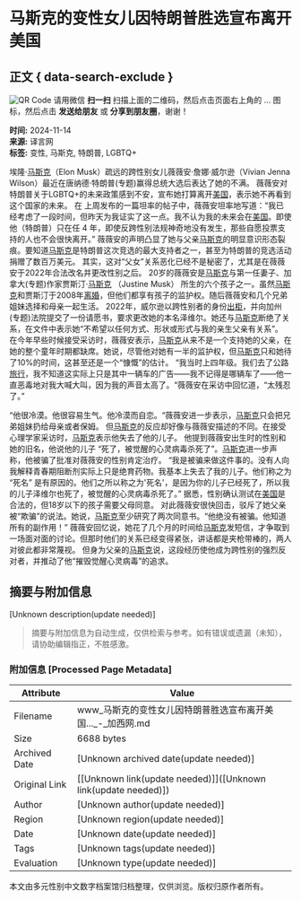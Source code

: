 # 马斯克的变性女儿因特朗普胜选宣布离开美国

## 正文 { data-search-exclude }


![QR Code](https://chart.googleapis.com/chart?chs=280x280&cht=qr&choe=UTF-8&chl=http%3A%2F%2Fwww.vancouverren.com%2Fpda%2Fnews%2Fop%3Dview%2Fsid%3D1049106%2Fapp%3Dweixin%2Fruid%3D1%2Flang%3Dschinese.html) 请用微信 **扫一扫** 扫描上面的二维码，然后点击页面右上角的 ... 图标，然后点击 **发送给朋友** 或 **分享到朋友圈**，谢谢！

**时间:** 2024-11-14  
**来源:** 译言网  
**标签:** 变性, 马斯克, 特朗普, LGBTQ+

埃隆·[马斯克](News/tags/tag=%C2%ED%CB%B9%BF%CB/lang=schinese.html?utm_source=westca&utm_medium=tag&utm_campaign=news_extend)（Elon Musk）疏远的跨性别女儿薇薇安·詹娜·威尔逊（Vivian Jenna Wilson）最近在唐纳德·特朗普(专题)赢得总统大选后表达了她的不满。 薇薇安对特朗普关于LGBTQ+的未来政策感到不安，宣布她打算离开[美国](News/tags/tag=%C3%C0%B9%FA/lang=schinese.html?utm_source=westca&utm_medium=tag&utm_campaign=news_extend)，表示她不再看到这个国家的未来。 在 上周发布的一篇坦率的帖子中，薇薇安坦率地写道：“我已经考虑了一段时间，但昨天为我证实了这一点。我不认为我的未来会在[美国](News/tags/tag=%C3%C0%B9%FA/lang=schinese.html?utm_source=westca&utm_medium=tag&utm_campaign=news_extend)。即使他（特朗普）只在任 4 年，即使反跨性别法规神奇地没有发生，那些自愿投票支持的人也不会很快离开。” 薇薇安的声明凸显了她与父亲[马斯克](News/tags/tag=%C2%ED%CB%B9%BF%CB/lang=schinese.html?utm_source=westca&utm_medium=tag&utm_campaign=news_extend)的明显意识形态裂痕。要知道[马斯克](News/tags/tag=%C2%ED%CB%B9%BF%CB/lang=schinese.html?utm_source=westca&utm_medium=tag&utm_campaign=news_extend)是特朗普这次竞选的最大支持者之一，甚至为特朗普的竞选活动捐赠了数百万美元。 其实，这对“父女”关系恶化已经不是秘密了，尤其是在薇薇安于2022年合法改名并更改性别之后。 20岁的薇薇安是[马斯克](News/tags/tag=%C2%ED%CB%B9%BF%CB/lang=schinese.html?utm_source=westca&utm_medium=tag&utm_campaign=news_extend)与第一任妻子、加拿大(专题)作家贾斯汀·[马斯克](News/tags/tag=%C2%ED%CB%B9%BF%CB/lang=schinese.html?utm_source=westca&utm_medium=tag&utm_campaign=news_extend) （Justine Musk） 所生的六个孩子之一。虽然[马斯克](News/tags/tag=%C2%ED%CB%B9%BF%CB/lang=schinese.html?utm_source=westca&utm_medium=tag&utm_campaign=news_extend)和贾斯汀于2008年[离婚](News/tags/tag=%C0%EB%BB%E9/lang=schinese.html?utm_source=westca&utm_medium=tag&utm_campaign=news_extend)，但他们都享有孩子的监护权。随后薇薇安和几个兄弟姐妹选择和母亲一起生活。 2022年，威尔逊以跨性别者的身份[出柜](News/tags/tag=%B3%F6%B9%F1/lang=schinese.html?utm_source=westca&utm_medium=tag&utm_campaign=news_extend)，并向加州(专题)法院提交了一份请愿书，要求更改她的本名泽维尔。她还与[马斯克](News/tags/tag=%C2%ED%CB%B9%BF%CB/lang=schinese.html?utm_source=westca&utm_medium=tag&utm_campaign=news_extend)断绝了关系，在文件中表示她“不希望以任何方式、形状或形式与我的亲生父亲有关系”。 在今年早些时候接受采访时，薇薇安表示，[马斯克](News/tags/tag=%C2%ED%CB%B9%BF%CB/lang=schinese.html?utm_source=westca&utm_medium=tag&utm_campaign=news_extend)从来不是一个支持她的父亲，在她的整个童年时期都缺席。她说，尽管他对她有一半的监护权，但[马斯克](News/tags/tag=%C2%ED%CB%B9%BF%CB/lang=schinese.html?utm_source=westca&utm_medium=tag&utm_campaign=news_extend)只和她待了10%的时间，这甚至还是一个“慷慨”的估计。 “我当时上四年级。我们去了公路[旅行](News/tags/tag=%C2%C3%D0%D0/lang=schinese.html?utm_source=westca&utm_medium=tag&utm_campaign=news_extend)，我不知道这实际上只是其中一辆车的广告——我不记得是哪辆车了——他一直恶毒地对我大喊大叫，因为我的声音太高了。“薇薇安在采访中回忆道，“太残忍了。”

“他很冷漠。他很容易生气。他冷漠而自恋。“薇薇安进一步表示，[马斯克](News/tags/tag=%C2%ED%CB%B9%BF%CB/lang=schinese.html?utm_source=westca&utm_medium=tag&utm_campaign=news_extend)只会把兄弟姐妹扔给母亲或者保姆。 但[马斯克](News/tags/tag=%C2%ED%CB%B9%BF%CB/lang=schinese.html?utm_source=westca&utm_medium=tag&utm_campaign=news_extend)的反应却好像与薇薇安描述的不同。在接受心理学家采访时，[马斯克](News/tags/tag=%C2%ED%CB%B9%BF%CB/lang=schinese.html?utm_source=westca&utm_medium=tag&utm_campaign=news_extend)表示他失去了他的儿子。 他提到薇薇安出生时的性别和她的旧名，他说他的儿子 “死了，被觉醒的心灵病毒杀死了”。[马斯克](News/tags/tag=%C2%ED%CB%B9%BF%CB/lang=schinese.html?utm_source=westca&utm_medium=tag&utm_campaign=news_extend)进一步声称，他被骗了批准对薇薇安的性别肯定治疗。 “我是被骗来做这件事的。没有人向我解释青春期阻断剂实际上只是绝育药物。我基本上失去了我的儿子。他们称之为 “死名” 是有原因的。他们之所以称之为'死名'，是因为你的儿子已经死了，所以我的儿子泽维尔也死了，被觉醒的心灵病毒杀死了。” 据悉，性别确认测试在[美国](News/tags/tag=%C3%C0%B9%FA/lang=schinese.html?utm_source=westca&utm_medium=tag&utm_campaign=news_extend)是合法的，但18岁以下的孩子需要父母同意。 对此薇薇安很快回击，驳斥了她父亲被“欺骗”的说法。她说，[马斯克](News/tags/tag=%C2%ED%CB%B9%BF%CB/lang=schinese.html?utm_source=westca&utm_medium=tag&utm_campaign=news_extend)至少研究了两次同意书。“他绝没有被骗。他知道所有的副作用！” 薇薇安回忆说，她花了几个月的时间给[马斯克](News/tags/tag=%C2%ED%CB%B9%BF%CB/lang=schinese.html?utm_source=westca&utm_medium=tag&utm_campaign=news_extend)发短信，才争取到一场面对面的讨论。但那时他们的关系已经变得紧张，讲话都是夹枪带棒的，两人对彼此都非常蔑视。 但身为父亲的[马斯克](News/tags/tag=%C2%ED%CB%B9%BF%CB/lang=schinese.html?utm_source=westca&utm_medium=tag&utm_campaign=news_extend)说，这段经历使他成为跨性别的强烈反对者，并推动了他“摧毁觉醒心灵病毒”的追求。
<!-- tcd_original_link https://www.westca.com/News/article/sid=1049106/lang=schinese.html -->


## 摘要与附加信息

<!-- tcd_abstract -->
[Unknown description(update needed)]
<!-- tcd_abstract_end -->

> 摘要与附加信息为自动生成，仅供检索与参考。如有错误或遗漏（未知），请协助编辑指正，不胜感激。

### 附加信息 [Processed Page Metadata]

| Attribute       | Value                                  |
|-----------------|----------------------------------------|
| Filename        | www_马斯克的变性女儿因特朗普胜选宣布离开美国..._-_加西网.md                             |
| Size            | 6688 bytes                           |
| Archived Date   | [Unknown archived date(update needed)]                             |
| Original Link   | [[Unknown link(update needed)]]([Unknown link(update needed)])                       |
| Author          | [Unknown author(update needed)]                               |
| Region          | [Unknown region(update needed)]                               |
| Date            | [Unknown date(update needed)]                                 |
| Tags            | [Unknown tags(update needed)]                                 |
| Evaluation            | [Unknown type(update needed)]                                 |
<!-- tcd_table_end -->

本文由多元性别中文数字档案馆归档整理，仅供浏览。版权归原作者所有。
